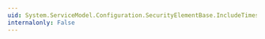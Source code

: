 ```yaml
---
uid: System.ServiceModel.Configuration.SecurityElementBase.IncludeTimestamp
internalonly: False
---
```

